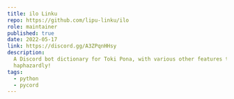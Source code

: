 ```yaml
---
title: ilo Linku
repo: https://github.com/lipu-linku/ilo
role: maintainer
published: true
date: 2022-05-17
link: https://discord.gg/A3ZPqnHHsy
description:
  A Discord bot dictionary for Toki Pona, with various other features tacked on
  haphazardly!
tags:
  - python
  - pycord
---
```

